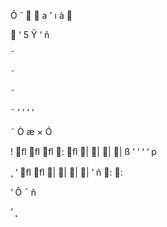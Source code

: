 Ô
ˇ


a
'
ı
à




‘
5
Ÿ
‘
ñ
˜
˜
˜
˜
‘
‘
‘
‘
˜
Ò
æ
×
Ó


!
ﬂ
ﬂ
ﬂ
:
ﬂ
|
|
|
|
ß
‘
‘
‘
‘
p


¸
‘
ﬂ
ﬂ
|
|
|
|
‘
ñ
:
:


‘
Ô
¯
ñ


‘
˛